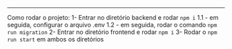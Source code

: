 ------------------------------------
Como rodar o projeto:
1- Entrar no diretório backend e rodar ```npm i```
    1.1 - em seguida, configurar o arquivo .env
    1.2 - em seguida, rodar o comando ```npm run migration```
2- Entrar no diretório frontend e rodar ```npm i```
3- Rodar o ```npm run start``` em ambos os diretórios
